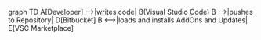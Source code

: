 

graph TD
    A[Developer] -->|writes code| B(Visual Studio Code)
    B -->|pushes to Repository| D[Bitbucket]
    B <-->|loads and installs AddOns and Updates| E[VSC Marketplace]
